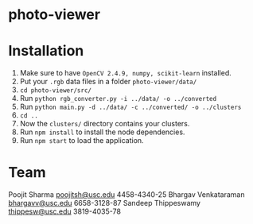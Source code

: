 photo-viewer
============

Installation
===============
1. Make sure to have ```OpenCV 2.4.9, numpy, scikit-learn``` installed.
2. Put your ```.rgb``` data files in a folder ```photo-viewer/data/```
3. ```cd photo-viewer/src/```
4. Run ```python rgb_converter.py -i ../data/ -o ../converted```
5. Run ```python main.py -d ../data/ -c ../converted/ -o ../clusters```
6. ```cd ..```
7. Now the ```clusters/``` directory contains your clusters.
8. Run ```npm install``` to install the node dependencies.
9. Run ```npm start``` to load the application.


Team
=====
Poojit Sharma 			poojitsh@usc.edu 	4458-4340-25
Bhargav Venkataraman 	bhargavv@usc.edu	6658-3128-87
Sandeep Thippeswamy 	thippesw@usc.edu	3819-4035-78